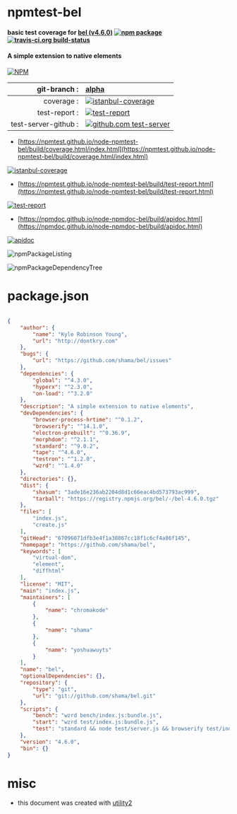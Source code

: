# npmtest-bel

#### basic test coverage for  [bel (v4.6.0)](https://github.com/shama/bel)  [![npm package](https://img.shields.io/npm/v/npmtest-bel.svg?style=flat-square)](https://www.npmjs.org/package/npmtest-bel) [![travis-ci.org build-status](https://api.travis-ci.org/npmtest/node-npmtest-bel.svg)](https://travis-ci.org/npmtest/node-npmtest-bel)

#### A simple extension to native elements

[![NPM](https://nodei.co/npm/bel.png?downloads=true&downloadRank=true&stars=true)](https://www.npmjs.com/package/bel)

| git-branch : | [alpha](https://github.com/npmtest/node-npmtest-bel/tree/alpha)|
|--:|:--|
| coverage : | [![istanbul-coverage](https://npmtest.github.io/node-npmtest-bel/build/coverage.badge.svg)](https://npmtest.github.io/node-npmtest-bel/build/coverage.html/index.html)|
| test-report : | [![test-report](https://npmtest.github.io/node-npmtest-bel/build/test-report.badge.svg)](https://npmtest.github.io/node-npmtest-bel/build/test-report.html)|
| test-server-github : | [![github.com test-server](https://npmtest.github.io/node-npmtest-bel/GitHub-Mark-32px.png)](https://npmtest.github.io/node-npmtest-bel/build/app/index.html) | | build-artifacts : | [![build-artifacts](https://npmtest.github.io/node-npmtest-bel/glyphicons_144_folder_open.png)](https://github.com/npmtest/node-npmtest-bel/tree/gh-pages/build)|

- [https://npmtest.github.io/node-npmtest-bel/build/coverage.html/index.html](https://npmtest.github.io/node-npmtest-bel/build/coverage.html/index.html)

[![istanbul-coverage](https://npmtest.github.io/node-npmtest-bel/build/screenCapture.buildCi.browser.%252Ftmp%252Fbuild%252Fcoverage.lib.html.png)](https://npmtest.github.io/node-npmtest-bel/build/coverage.html/index.html)

- [https://npmtest.github.io/node-npmtest-bel/build/test-report.html](https://npmtest.github.io/node-npmtest-bel/build/test-report.html)

[![test-report](https://npmtest.github.io/node-npmtest-bel/build/screenCapture.buildCi.browser.%252Ftmp%252Fbuild%252Ftest-report.html.png)](https://npmtest.github.io/node-npmtest-bel/build/test-report.html)

- [https://npmdoc.github.io/node-npmdoc-bel/build/apidoc.html](https://npmdoc.github.io/node-npmdoc-bel/build/apidoc.html)

[![apidoc](https://npmdoc.github.io/node-npmdoc-bel/build/screenCapture.buildCi.browser.%252Ftmp%252Fbuild%252Fapidoc.html.png)](https://npmdoc.github.io/node-npmdoc-bel/build/apidoc.html)

![npmPackageListing](https://npmtest.github.io/node-npmtest-bel/build/screenCapture.npmPackageListing.svg)

![npmPackageDependencyTree](https://npmtest.github.io/node-npmtest-bel/build/screenCapture.npmPackageDependencyTree.svg)



# package.json

```json

{
    "author": {
        "name": "Kyle Robinson Young",
        "url": "http://dontkry.com"
    },
    "bugs": {
        "url": "https://github.com/shama/bel/issues"
    },
    "dependencies": {
        "global": "^4.3.0",
        "hyperx": "^2.3.0",
        "on-load": "^3.2.0"
    },
    "description": "A simple extension to native elements",
    "devDependencies": {
        "browser-process-hrtime": "^0.1.2",
        "browserify": "^14.1.0",
        "electron-prebuilt": "^0.36.9",
        "morphdom": "^2.1.1",
        "standard": "^9.0.2",
        "tape": "^4.6.0",
        "testron": "^1.2.0",
        "wzrd": "^1.4.0"
    },
    "directories": {},
    "dist": {
        "shasum": "3ade16e236ab2204d8d1c66eac4bd573793ac999",
        "tarball": "https://registry.npmjs.org/bel/-/bel-4.6.0.tgz"
    },
    "files": [
        "index.js",
        "create.js"
    ],
    "gitHead": "67096071dfb3e4f1a38867cc18f1c6cf4a86f145",
    "homepage": "https://github.com/shama/bel",
    "keywords": [
        "virtual-dom",
        "element",
        "diffhtml"
    ],
    "license": "MIT",
    "main": "index.js",
    "maintainers": [
        {
            "name": "chromakode"
        },
        {
            "name": "shama"
        },
        {
            "name": "yoshuawuyts"
        }
    ],
    "name": "bel",
    "optionalDependencies": {},
    "repository": {
        "type": "git",
        "url": "git://github.com/shama/bel.git"
    },
    "scripts": {
        "bench": "wzrd bench/index.js:bundle.js",
        "start": "wzrd test/index.js:bundle.js",
        "test": "standard && node test/server.js && browserify test/index.js | testron"
    },
    "version": "4.6.0",
    "bin": {}
}
```



# misc
- this document was created with [utility2](https://github.com/kaizhu256/node-utility2)
